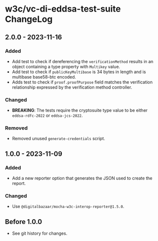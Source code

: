# w3c/vc-di-eddsa-test-suite ChangeLog

## 2.0.0 - 2023-11-16

### Added
- Add test to check if dereferencing the `verificationMethod` results in an
  object containing a type property with `Multikey` value.
- Add test to check if `publicKeyMultibase` is 34 bytes in length and is
  multibase base58-btc encoded.
- Adds test to check if `proof.proofPurpose` field matches the verification
  relationship expressed by the verification method controller.

### Changed
- **BREAKING**: The tests require the cryptosuite type value to be either `eddsa-rdfc-2022`
  or `eddsa-jcs-2022`.

### Removed
- Removed unused `generate-credentials` script.

## 1.0.0 - 2023-11-09

### Added
- Add a new reporter option that generates the JSON used to create the report.

### Changed
- Use `@digitalbazaar/mocha-w3c-interop-reporter@1.5.0`.

## Before 1.0.0

- See git history for changes.
